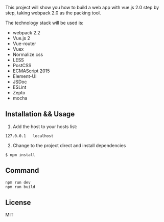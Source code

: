 This project will show you how to build a web app with vue.js 2.0 step by step, taking webpack 2.0 as the packing tool.

The technology stack will be used is:

- webpack 2.2
- Vue.js 2
- Vue-router
- Vuex
- Normalize.css
- LESS
- PostCSS
- ECMAScript 2015
- Element-UI
- JSDoc
- ESLint
- Zepto
- mocha

## Installation && Usage

1. Add the host to your hosts list:

```
127.0.0.1	localhost
```

2. Change to the project direct and install dependencies

```
$ npm install
```

## Command

```
npm run dev
npm run build
```
## License

MIT
